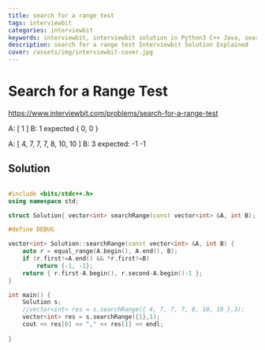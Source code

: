 ```yaml
---
title: search for a range test
tags: interviewbit
categories: interviewbit
keywords: interviewbit, interviewbit solution in Python3 C++ Java, search for a range test solution
description: search for a range test Interviewbit Solution Explained
cover: /assets/img/interviewbit-cover.jpg
---
```


# Search for a Range Test

https://www.interviewbit.com/problems/search-for-a-range-test



A: [ 1 ]
B: 1
expected { 0, 0 }

A: [ 4, 7, 7, 7, 8, 10, 10 ]
B: 3
expected: -1 -1

## Solution

```cpp

#include <bits/stdc++.h>
using namespace std;

struct Solution{ vector<int> searchRange(const vector<int> &A, int B); };

#define DEBUG

vector<int> Solution::searchRange(const vector<int> &A, int B) {
    auto r = equal_range(A.begin(), A.end(), B);
    if (r.first!=A.end() && *r.first!=B)
        return {-1, -1};
    return { r.first-A.begin(), r.second-A.begin()-1 };
}

int main() {
    Solution s;
    //vector<int> res = s.searchRange({ 4, 7, 7, 7, 8, 10, 10 },3);
    vector<int> res = s.searchRange({1},1);
    cout << res[0] << "," << res[1] << endl;
    
}
```
